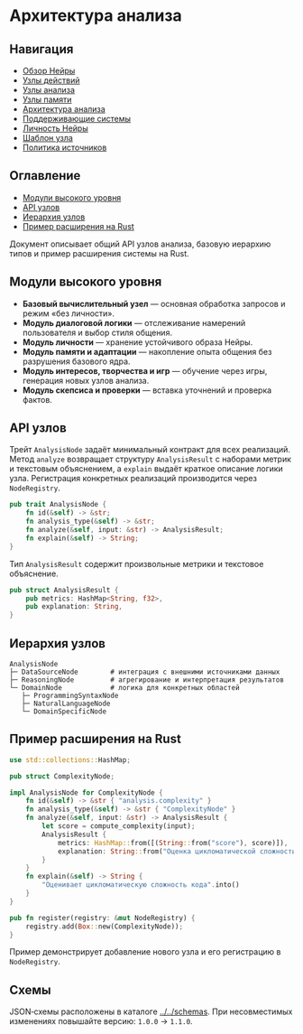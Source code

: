 # Архитектура анализа

## Навигация
- [Обзор Нейры](README.md)
- [Узлы действий](action-nodes.md)
- [Узлы анализа](analysis-nodes.md)
- [Узлы памяти](memory-nodes.md)
- [Архитектура анализа](analysis-architecture.md)
- [Поддерживающие системы](support-systems.md)
- [Личность Нейры](personality.md)
- [Шаблон узла](node-template.md)
- [Политика источников](source-policy.md)

## Оглавление
- [Модули высокого уровня](#модули-высокого-уровня)
- [API узлов](#api-узлов)
- [Иерархия узлов](#иерархия-узлов)
- [Пример расширения на Rust](#пример-расширения-на-rust)


Документ описывает общий API узлов анализа, базовую иерархию типов и пример расширения системы на Rust.

## Модули высокого уровня

- **Базовый вычислительный узел** — основная обработка запросов и режим «без личности».
- **Модуль диалоговой логики** — отслеживание намерений пользователя и выбор стиля общения.
- **Модуль личности** — хранение устойчивого образа Нейры.
- **Модуль памяти и адаптации** — накопление опыта общения без разрушения базового ядра.
- **Модуль интересов, творчества и игр** — обучение через игры, генерация новых узлов анализа.
- **Модуль скепсиса и проверки** — вставка уточнений и проверка фактов.


## API узлов

Трейт `AnalysisNode` задаёт минимальный контракт для всех реализаций. Метод `analyze` возвращает структуру `AnalysisResult` с наборами метрик и текстовым объяснением, а `explain` выдаёт краткое описание логики узла. Регистрация конкретных реализаций производится через `NodeRegistry`.

```rust
pub trait AnalysisNode {
    fn id(&self) -> &str;
    fn analysis_type(&self) -> &str;
    fn analyze(&self, input: &str) -> AnalysisResult;
    fn explain(&self) -> String;
}
```

Тип `AnalysisResult` содержит произвольные метрики и текстовое объяснение.

```rust
pub struct AnalysisResult {
    pub metrics: HashMap<String, f32>,
    pub explanation: String,
}
```

## Иерархия узлов

```text
AnalysisNode
├─ DataSourceNode        # интеграция с внешними источниками данных
├─ ReasoningNode         # агрегирование и интерпретация результатов
└─ DomainNode            # логика для конкретных областей
   ├─ ProgrammingSyntaxNode
   ├─ NaturalLanguageNode
   └─ DomainSpecificNode
```

## Пример расширения на Rust

```rust
use std::collections::HashMap;

pub struct ComplexityNode;

impl AnalysisNode for ComplexityNode {
    fn id(&self) -> &str { "analysis.complexity" }
    fn analysis_type(&self) -> &str { "ComplexityNode" }
    fn analyze(&self, input: &str) -> AnalysisResult {
        let score = compute_complexity(input);
        AnalysisResult {
            metrics: HashMap::from([(String::from("score"), score)]),
            explanation: String::from("Оценка цикломатической сложности"),
        }
    }
    fn explain(&self) -> String {
        "Оценивает цикломатическую сложность кода".into()
    }
}

pub fn register(registry: &mut NodeRegistry) {
    registry.add(Box::new(ComplexityNode));
}
```

Пример демонстрирует добавление нового узла и его регистрацию в `NodeRegistry`.

## Схемы

JSON‑схемы расположены в каталоге [../../schemas](../../schemas). При несовместимых изменениях повышайте версию: `1.0.0` → `1.1.0`.
